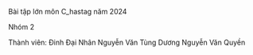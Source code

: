 Bài tập lớn môn C_hastag năm 2024

Nhóm 2

Thành viên: Đinh Đại Nhân
            Nguyễn Văn Tùng Dương
            Nguyễn Văn Quyền
            
